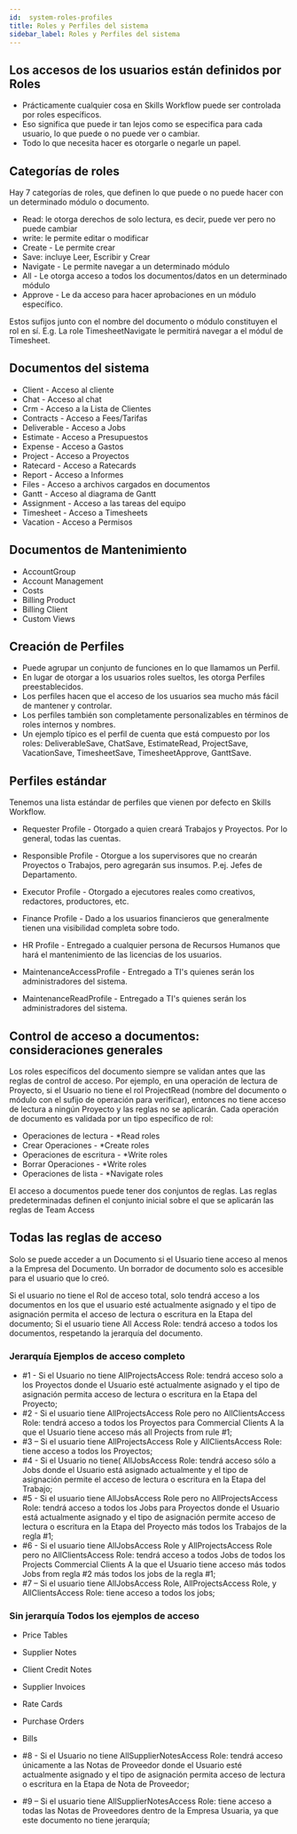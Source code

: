 ```yaml
---
id:  system-roles-profiles
title: Roles y Perfiles del sistema
sidebar_label: Roles y Perfiles del sistema
---
```


## Los accesos de los usuarios están definidos por Roles

- Prácticamente cualquier cosa en Skills Workflow puede ser controlada por roles específicos.
- Eso significa que puede ir tan lejos como se especifica para cada usuario, lo que puede o no puede ver o cambiar.
- Todo lo que necesita hacer es otorgarle o negarle un papel.

## Categorías de roles
Hay 7 categorías de roles, que definen lo que puede o no puede hacer con un determinado módulo o documento.

- Read: le otorga derechos de solo lectura, es decir, puede ver pero no puede cambiar
- write: le permite editar o modificar
- Create - Le permite crear
- Save: incluye Leer, Escribir y Crear
- Navigate - Le permite navegar a un determinado módulo
- All - Le otorga acceso a todos los documentos/datos en un determinado módulo
- Approve - Le da acceso para hacer aprobaciones en un módulo específico.


Estos sufijos junto con el nombre del documento o módulo constituyen el rol en sí.
E.g. La  role TimesheetNavigate le permitirá navegar a el módul de  Timesheet.

## Documentos del sistema

- Client - Acceso al cliente
- Chat - Acceso al chat
- Crm - Acceso a la Lista de Clientes
- Contracts - Acceso a Fees/Tarifas
- Deliverable - Acceso a  Jobs
- Estimate - Acceso a Presupuestos
- Expense - Acceso a Gastos
- Project - Acceso a Proyectos
- Ratecard - Acceso a Ratecards
- Report - Acceso a Informes
- Files - Acceso a archivos cargados en documentos
- Gantt - Acceso al diagrama de Gantt
- Assignment - Acceso a las tareas del equipo
- Timesheet - Acceso a Timesheets
- Vacation - Acceso a Permisos

## Documentos de Mantenimiento

- AccountGroup
- Account Management
- Costs
- Billing Product
- Billing Client
- Custom Views

## Creación de Perfiles

- Puede agrupar un conjunto de funciones en lo que llamamos un Perfil.
- En lugar de otorgar a los usuarios roles sueltos, les otorga Perfiles preestablecidos.
- Los perfiles hacen que el acceso de los usuarios sea mucho más fácil de mantener y controlar.
- Los perfiles también son completamente personalizables en términos de roles internos y nombres.
- Un ejemplo típico es el perfil de cuenta que está compuesto por los roles: DeliverableSave, ChatSave, EstimateRead, ProjectSave, VacationSave, TimesheetSave, TimesheetApprove, GanttSave.

## Perfiles estándar
Tenemos una lista estándar de perfiles que vienen por defecto en Skills Workflow.

- Requester Profile - Otorgado a quien creará Trabajos y Proyectos. Por lo general, todas las cuentas.
- Responsible Profile - Otorgue a los supervisores que no crearán Proyectos o Trabajos, pero agregarán sus insumos. P.ej. Jefes de Departamento.
- Executor Profile - Otorgado a ejecutores reales como creativos, redactores, productores, etc.
- Finance Profile - Dado a los usuarios financieros que generalmente tienen una visibilidad completa sobre todo.
- HR Profile - Entregado a cualquier persona de Recursos Humanos que hará el mantenimiento de las licencias de los usuarios.

- MaintenanceAccessProfile - Entregado a TI's quienes serán los administradores del sistema.
- MaintenanceReadProfile - Entregado a TI's quienes serán los administradores del sistema.

## Control de acceso a documentos: consideraciones generales

Los roles específicos del documento siempre se validan antes que las reglas de control de acceso. Por ejemplo, en una operación de lectura de Proyecto, si el Usuario no tiene el rol ProjectRead (nombre del documento o módulo con el sufijo de operación para verificar), entonces no tiene acceso de lectura a ningún Proyecto y las reglas no se aplicarán. Cada operación de documento es validada por un tipo específico de rol:

- Operaciones de lectura - *Read roles
- Crear Operaciones - *Create roles
- Operaciones de escritura - *Write roles
- Borrar Operaciones - *Write roles
- Operaciones de lista - *Navigate roles

El acceso a documentos puede tener dos conjuntos de reglas. Las reglas predeterminadas definen el conjunto inicial sobre el que se aplicarán las reglas de Team Access

## Todas las reglas de acceso

Solo se puede acceder a un Documento si el Usuario tiene acceso al menos a la Empresa del Documento. Un borrador de documento solo es accesible para el usuario que lo creó.

Si el usuario no tiene el Rol de acceso total, solo tendrá acceso a los documentos en los que el usuario esté actualmente asignado y el tipo de asignación permita el acceso de lectura o escritura en la Etapa del documento;
Si el usuario tiene All Access Role: tendrá acceso a todos los documentos, respetando la jerarquía del documento.


### Jerarquía Ejemplos de acceso completo

- #1 - Si el Usuario no tiene AllProjectsAccess Role: tendrá acceso solo a los Proyectos donde el Usuario esté actualmente asignado y el tipo de asignación permita acceso de lectura o escritura en la Etapa del Proyecto;
- #2 - Si el usuario tiene AllProjectsAccess Role pero no AllClientsAccess Role: tendrá acceso a todos los Proyectos para Commercial Clients A la que el Usuario tiene acceso más all Projects from rule #1;
- #3 – Si el usuario tiene AllProjectsAccess Role y AllClientsAccess Role: tiene acceso a todos los Proyectos;
- #4 - Si el Usuario no tiene( AllJobsAccess Role: tendrá acceso sólo a Jobs donde el Usuario está asignado actualmente y el tipo de asignación permite el acceso de lectura o escritura en la Etapa del Trabajo;
- #5 - Si el usuario tiene AllJobsAccess Role pero no  AllProjectsAccess Role: tendrá acceso a todos los Jobs para Proyectos donde el Usuario está actualmente asignado y el tipo de asignación permite acceso de lectura o escritura en la Etapa del Proyecto más todos los Trabajos de la regla #1;
- #6 - Si el usuario tiene AllJobsAccess Role y AllProjectsAccess Role pero no  AllClientsAccess Role: tendrá acceso a todos Jobs de todos los Projects  Commercial Clients A la que el Usuario tiene acceso más todos Jobs from regla #2 más todos los jobs de la regla #1;
- #7 – Si el usuario tiene AllJobsAccess Role, AllProjectsAccess Role, y AllClientsAccess Role: tiene acceso a todos los jobs;


### Sin jerarquía Todos los ejemplos de acceso

- Price Tables
- Supplier Notes
- Client Credit Notes
- Supplier Invoices
- Rate Cards
- Purchase Orders
- Bills

- #8 - Si el Usuario no tiene AllSupplierNotesAccess Role: tendrá acceso únicamente a las Notas de Proveedor donde el Usuario esté actualmente asignado y el tipo de asignación permita acceso de lectura o escritura en la Etapa de Nota de Proveedor;
- #9 – Si el usuario tiene AllSupplierNotesAccess Role: tiene acceso a todas las Notas de Proveedores dentro de la Empresa Usuaria, ya que este documento no tiene jerarquía;